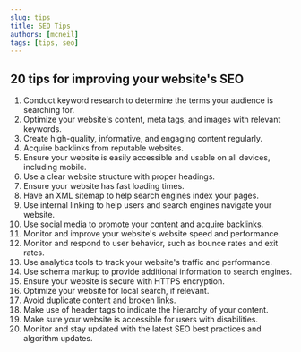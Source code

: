 ```yaml
---
slug: tips
title: SEO Tips
authors: [mcneil]
tags: [tips, seo]
---
```


## 20 tips for improving your website's SEO

1. Conduct keyword research to determine the terms your audience is searching for.
2. Optimize your website's content, meta tags, and images with relevant keywords.
3. Create high-quality, informative, and engaging content regularly.
4. Acquire backlinks from reputable websites.
5. Ensure your website is easily accessible and usable on all devices, including mobile.
6. Use a clear website structure with proper headings.
7. Ensure your website has fast loading times.
8. Have an XML sitemap to help search engines index your pages.
9. Use internal linking to help users and search engines navigate your website.
10. Use social media to promote your content and acquire backlinks.
11. Monitor and improve your website's website speed and performance.
12. Monitor and respond to user behavior, such as bounce rates and exit rates.
13. Use analytics tools to track your website's traffic and performance.
14. Use schema markup to provide additional information to search engines.
15. Ensure your website is secure with HTTPS encryption.
16. Optimize your website for local search, if relevant.
17. Avoid duplicate content and broken links.
18. Make use of header tags to indicate the hierarchy of your content.
19. Make sure your website is accessible for users with disabilities.
20. Monitor and stay updated with the latest SEO best practices and algorithm updates.